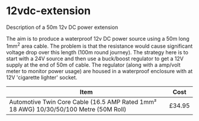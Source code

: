 # 12vdc-extension
Description of a 50m 12v DC power extension

The aim is to produce a waterproof 12v DC power source using a 50m long 1mm<sup>2</sup> area cable. The problem is that the resistance would cause significant voltage drop over this length (100m round journey). The strategy here is to start with a 24V source and then use a buck/boost regulator to get a 12V supply at the end of 50m of cable. The regulator (along with a amp/volt meter to monitor power usage) are housed in a waterproof enclosure with at 12V 'cigarette lighter' socket.

|Item|Cost|
|-|-|
|Automotive Twin Core Cable (16.5 AMP Rated 1mm² 18 AWG) 10/30/50/100 Metre (50M Roll)|£34.95|
